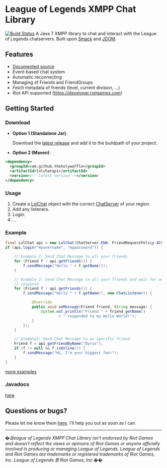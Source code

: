 League of Legends XMPP Chat Library
===================================
[![Build Status](https://travis-ci.org/yeori/League-of-Legends-XMPP-Chat-Library.svg?branch=dev)](https://travis-ci.org/yeori/League-of-Legends-XMPP-Chat-Library)
A Java 7 XMPP library to chat and interact with the League of Legends chatservers. Built upon [Smack](http://www.igniterealtime.org/projects/smack/) and [JDOM](http://www.jdom.org/).

## Features

- [Documented source](http://www.javadoc.io/doc/com.github.theholywaffle/lolchatapi)
- Event-based chat system
- Automatic reconnecting
- Managing of Friends and FriendGroups
- Fetch metadata of friends (level, current division, ...)
- Riot API supported (https://developer.riotgames.com)

## Getting Started

### Download

- **Option 1 (Standalone Jar)**: 

   Download the <a href="https://search.maven.org/remote_content?g=com.github.theholywaffle&a=lolchatapi&v=LATEST&c=with-dependencies" target="_blank">latest release</a> and add it to the buildpath of your project. 

- **Option 2 (Maven)**: 
```xml
<dependency>
  <groupId>com.github.theholywaffle</groupId>
  <artifactId>lolchatapi</artifactId>
  <version><!--latest version--></version>
</dependency>
 ```


### Usage

1. Create a [LolChat](src/main/java/com/github/theholywaffle/lolchatapi/LolChat.java) object with the correct [ChatServer](src/main/java/com/github/theholywaffle/lolchatapi/ChatServer.java) of your region.
2. Add any listeners.
3. Login.
4. ...

### Example

```java
final LolChat api = new LolChat(ChatServer.EUW, FriendRequestPolicy.ACCEPT_ALL, new RiotApiKey("RIOT-API-KEY", RateLimit.DEFAULT));
if (api.login("myusername", "mypassword")) {

	// Example 1: Send Chat Message to all your friends
	for (Friend f : api.getFriends()) {
		f.sendMessage("Hello " + f.getName());
	}

	// Example 2: Send Chat Message to all your friends and wait for an
	// response
	for (Friend f : api.getFriends()) {
		f.sendMessage("Hello " + f.getName(), new ChatListener() {

			@Override
			public void onMessage(Friend friend, String message) {
				System.out.println("Friend " + friend.getName()
						+ " responded to my Hello World!");
			}
		});
	}

	// Example3: Send Chat Message to an specific friend
	Friend f = api.getFriendByName("Dyrus");
	if (f != null && f.isOnline()) {
		f.sendMessage("Hi, I'm your biggest fan!");
	}
}
```

[more examples](example)

### Javadocs

[here](http://www.javadoc.io/doc/com.github.theholywaffle/lolchatapi)

## Questions or bugs?

Please let me know them [here](../../issues). I'll help you out as soon as I can.

___
*�쏬eague of Legends XMPP Chat Library isn't endorsed by Riot Games and doesn't reflect the views or opinions of Riot Games or anyone officially involved in producing or managing League of Legends. League of Legends and Riot Games are trademarks or registered trademarks of Riot Games, Inc. League of Legends 짤 Riot Games, Inc.��*

